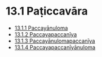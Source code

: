 # 13.1 Paṭiccavāra

* [13.1.1 Paccayānuloma](13.1/13.1.1.md)
* [13.1.2 Paccayapaccanīya](13.1/13.1.2.md)
* [13.1.3 Paccayānulomapaccanīya](13.1/13.1.3.md)
* [13.1.4 Paccayapaccanīyānuloma](13.1/13.1.4.md)
